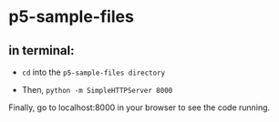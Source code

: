 # p5-sample-files

## in terminal:

* ```cd``` into the ```p5-sample-files directory```

* Then, ```python -m SimpleHTTPServer 8000```    

Finally, go to localhost:8000 in your browser to see the code running.
